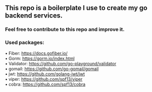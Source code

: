 ## This repo is a boilerplate I use to create my go backend services.
### Feel free to contribute to this repo and improve it. 

### Used packages: 
• Fiber: https://docs.gofiber.io/ \
• Gorm: https://gorm.io/index.html \
• Validator: https://github.com/go-playground/validator \
• gomail: https://github.com/go-gomail/gomail \
• jwt: https://github.com/golang-jwt/jwt \
• viper: https://github.com/spf13/viper \
• cobra: https://github.com/spf13/cobra

